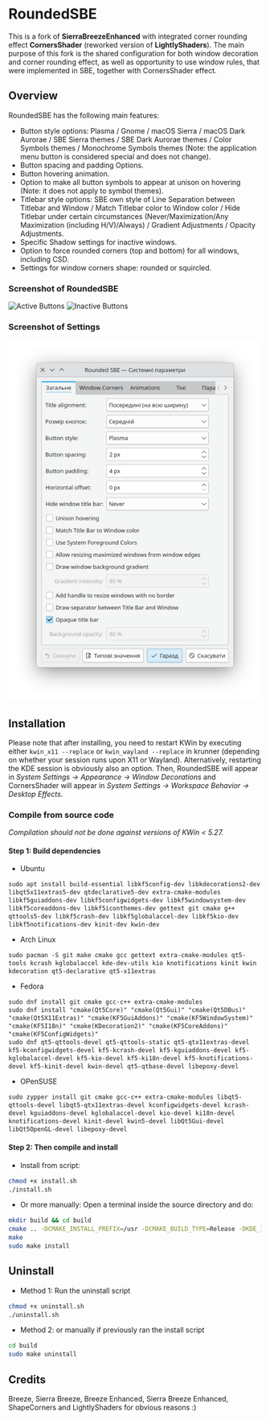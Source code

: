 # RoundedSBE

This is a fork of **SierraBreezeEnhanced** with integrated corner rounding effect **CornersShader** (reworked version of **LightlyShaders**). The main purpose of this fork is the shared configuration for both window decoration and corner rounding effect, as well as opportunity to use window rules, that were implemented in SBE, together with CornersShader effect.

## Overview

RoundedSBE has the following main features:

 * Button style options: Plasma / Gnome / macOS Sierra / macOS Dark Aurorae / SBE Sierra themes / SBE Dark Aurorae themes / Color Symbols themes / Monochrome Symbols themes (Note: the application menu button is considered special and does not change).
 * Button spacing and padding Options.
 * Button hovering animation.
 * Option to make all button symbols to appear at unison on hovering (Note: it does not apply to symbol themes).
 * Titlebar style options: SBE own style of Line Separation between Titlebar and Window / Match Titlebar color to Window color / Hide Titlebar under certain circumstances (Never/Maximization/Any Maximization (including H/V)/Always) / Gradient Adjustments / Opacity Adjustments.
 * Specific Shadow settings for inactive windows.
 * Option to force rounded corners (top and bottom) for all windows, including CSD.
 * Settings for window corners shape: rounded or squircled.
 
 
### Screenshot of RoundedSBE


![Active Buttons](screenshots/ActiveButtons.gif?raw=true "Active Buttons")
![Inactive Buttons](screenshots/InactiveButtons.gif?raw=true "Inactive Buttons")


### Screenshot of Settings


![SBE Settings](screenshots/SBE_settings.png?raw=true "SBE Settings")


## Installation

Please note that after installing, you need to restart KWin by executing either `kwin_x11 --replace` or `kwin_wayland --replace` in krunner (depending on whether your session runs upon X11 or Wayland). Alternatively, restarting the KDE session is obviously also an option. Then, RoundedSBE will appear in *System Settings &rarr; Appearance &rarr; Window Decorations* and CornersShader will appear in *System Settings &rarr; Workspace Behavior &rarr; Desktop Effects*.

### Compile from source code
*Compilation should not be done against versions of KWin < 5.27.*

#### Step 1: Build dependencies
- Ubuntu
``` shell
sudo apt install build-essential libkf5config-dev libkdecorations2-dev libqt5x11extras5-dev qtdeclarative5-dev extra-cmake-modules libkf5guiaddons-dev libkf5configwidgets-dev libkf5windowsystem-dev libkf5coreaddons-dev libkf5iconthemes-dev gettext git cmake g++ qttools5-dev libkf5crash-dev libkf5globalaccel-dev libkf5kio-dev libkf5notifications-dev kinit-dev kwin-dev 
```
- Arch Linux
``` shell
sudo pacman -S git make cmake gcc gettext extra-cmake-modules qt5-tools kcrash kglobalaccel kde-dev-utils kio knotifications kinit kwin kdecoration qt5-declarative qt5-x11extras
```
- Fedora
``` shell
sudo dnf install git cmake gcc-c++ extra-cmake-modules
sudo dnf install "cmake(Qt5Core)" "cmake(Qt5Gui)" "cmake(Qt5DBus)" "cmake(Qt5X11Extras)" "cmake(KF5GuiAddons)" "cmake(KF5WindowSystem)" "cmake(KF5I18n)" "cmake(KDecoration2)" "cmake(KF5CoreAddons)" "cmake(KF5ConfigWidgets)"
sudo dnf qt5-qttools-devel qt5-qttools-static qt5-qtx11extras-devel kf5-kconfigwidgets-devel kf5-kcrash-devel kf5-kguiaddons-devel kf5-kglobalaccel-devel kf5-kio-devel kf5-ki18n-devel kf5-knotifications-devel kf5-kinit-devel kwin-devel qt5-qtbase-devel libepoxy-devel
```
- OPenSUSE
``` shell
sudo zypper install git cmake gcc-c++ extra-cmake-modules libqt5-qttools-devel libqt5-qtx11extras-devel kconfigwidgets-devel kcrash-devel kguiaddons-devel kglobalaccel-devel kio-devel ki18n-devel knotifications-devel kinit-devel kwin5-devel libQt5Gui-devel libQt5OpenGL-devel libepoxy-devel
```

#### Step 2: Then compile and install
- Install from script:
```sh
chmod +x install.sh
./install.sh
```
- Or more manually:
Open a terminal inside the source directory and do:
```sh
mkdir build && cd build
cmake .. -DCMAKE_INSTALL_PREFIX=/usr -DCMAKE_BUILD_TYPE=Release -DKDE_INSTALL_LIBDIR=lib -DBUILD_TESTING=OFF -DKDE_INSTALL_USE_QT_SYS_PATHS=ON
make
sudo make install
```


## Uninstall

- Method 1: Run the uninstall script
```sh
chmod +x uninstall.sh
./uninstall.sh
```
- Method 2: or manually if previously ran the install script
```sh
cd build
sudo make uninstall
```


## Credits
Breeze, Sierra Breeze, Breeze Enhanced, Sierra Breeze Enhanced, ShapeCorners and LightlyShaders for obvious reasons :)
